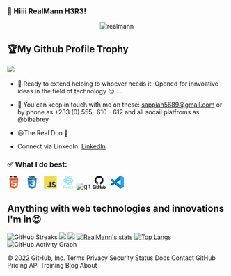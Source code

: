 ### 👋 Hiiii RealMann H3R3!

<p align="center"> <img src="https://komarev.com/ghpvc/?username=sappiah085&label=Profile%20views&color=e91e63&style=flat" alt="realmann" /> </p>
<h2>🏆My Github Profile Trophy</h2>
<img width=800 src="https://github-profile-trophy.vercel.app/?username=sappiah085&column=8&theme=gruvbox&no-frame=false"/>

- 🤔 Ready to extend helping to whoever needs it. Opened for innvoative ideas in the field of technology 😏.....
- 📱 You can keep in touch with me on these: sappiah5689@gmail.com or by phone as +233 (0) 555- 610 - 612 and all socail platfroms as @bibabrey
- 😄The Real Don 🤑

- Connect via LinkedIn: <a href = "https://www.linkedin.com/in/appiah-samuel-a8b50b228/" target = "_blank">LinkedIn</a>
<h3 align="left"> ✅ What I do best:</h3>

<p align="left">
<!-- <img src="https://raw.githubusercontent.com/devicons/devicon/master/icons/python/python-original.svg" alt="python" width="30" >&nbsp;&nbsp; -->
<!-- <img src="images/Qt.png" alt="PyQt" width="30" />&nbsp;&nbsp; -->
<!-- <img src="https://raw.githubusercontent.com/devicons/devicon/master/icons/mysql/mysql-original-wordmark.svg" alt="mysql" width="30" >&nbsp;&nbsp; -->
<!-- <img src="https://raw.githubusercontent.com/github/explore/2d218e3aa252dc90eef269b34eeec1fbd15dc07e/topics/sqlite/sqlite.png" alt="SQLite" width="30" >&nbsp;&nbsp; -->
<img src="https://raw.githubusercontent.com/devicons/devicon/master/icons/html5/html5-original-wordmark.svg" alt="html5" width="30" >&nbsp;&nbsp; 
<img src="https://raw.githubusercontent.com/devicons/devicon/master/icons/css3/css3-original-wordmark.svg" alt="css3" width="30" >&nbsp;&nbsp; 
<!-- <img src="https://raw.githubusercontent.com/devicons/devicon/master/icons/sass/sass-original.svg" alt="Sass" width="30" >&nbsp;&nbsp;  -->
<!-- <img src="./images/SC-logo.jpg" alt="Styled Components" width="30" >&nbsp;&nbsp;  -->
<img src="https://raw.githubusercontent.com/devicons/devicon/master/icons/javascript/javascript-original.svg" alt="javascript" width="30" >&nbsp;&nbsp; 
<img src="https://raw.githubusercontent.com/devicons/devicon/master/icons/react/react-original-wordmark.svg" alt="react" width="30"/> 
<img src="https://www.vectorlogo.zone/logos/git-scm/git-scm-icon.svg" alt="git" width="30" > 
<img src="https://raw.githubusercontent.com/devicons/devicon/master/icons/github/github-original-wordmark.svg" alt="mysql" width="30" >&nbsp;&nbsp;
<img src="https://raw.githubusercontent.com/github/explore/80688e429a7d4ef2fca1e82350fe8e3517d3494d/topics/visual-studio-code/visual-studio-code.png" alt="Visual Studio Code" width="30" >
</p>

## **Anything with web technologies and innovations I'm in😍**

![GitHub Streaks](http://github-readme-streak-stats.herokuapp.com?user=sappiah085&theme=dracula&hide_border=true)
![](https://github-profile-summary-cards.vercel.app/api/cards/profile-details?username=sappiah085&theme=github_dark)
![](https://github-profile-summary-cards.vercel.app/api/cards/most-commit-language?username=sappiah085&theme=github_dark)
[![RealMann's stats](https://github-readme-stats.vercel.app/api?username=sappiah085&show_icons=true&theme=github_dark)](https://github.com/sappiah085)
[![Top Langs](https://github-readme-stats.vercel.app/api/top-langs/?username=sappiah085&layout=compact&langs_count=10&theme=github_dark&hide_border=true&count-private=true)](https://github.com/sappiah085)
![GitHub Activity Graph](https://activity-graph.herokuapp.com/graph?username=sappiah085&theme=dracula)

<!-- éxplore Showcase -->

© 2022 GitHub, Inc.
Terms
Privacy
Security
Status
Docs
Contact GitHub
Pricing
API
Training
Blog
About
